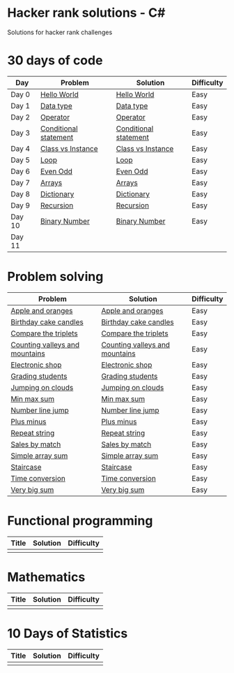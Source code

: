 # Hacker rank solutions - C#
Solutions for hacker rank challenges

# 30 days of code
Day | Problem | Solution | Difficulty |
| --- | ------- | -------- | ---------- |
| Day 0 | [Hello World](https://www.hackerrank.com/challenges/30-hello-world/problem) | [Hello World](https://github.com/frozenprakash/hacker-rank-solutions/blob/master/hacker-rank-solutions/ThirtyDaysOfCode/Day00_HelloWorld.cs) | Easy |
| Day 1 | [Data type](https://www.hackerrank.com/challenges/30-data-types/problem) | [Data type](https://github.com/frozenprakash/hacker-rank-solutions/blob/master/hacker-rank-solutions/ThirtyDaysOfCode/Day01_DataTypes.cs) | Easy |
| Day 2 | [Operator](https://www.hackerrank.com/challenges/30-operators/problem) | [Operator](https://github.com/frozenprakash/hacker-rank-solutions/blob/master/hacker-rank-solutions/ThirtyDaysOfCode/Day02_Operators.cs) | Easy |
| Day 3 | [Conditional statement](https://www.hackerrank.com/challenges/30-conditional-statements/problem) | [Conditional statement](https://github.com/frozenprakash/hacker-rank-solutions/blob/master/hacker-rank-solutions/ThirtyDaysOfCode/Day03_ConditionalStatement.cs) | Easy |
| Day 4 | [Class vs Instance](https://www.hackerrank.com/challenges/30-class-vs-instance/problem) | [Class vs Instance](https://github.com/frozenprakash/hacker-rank-solutions/blob/master/hacker-rank-solutions/ThirtyDaysOfCode/Day04_ClassVsInstance.cs) | Easy |
| Day 5 | [Loop](https://www.hackerrank.com/challenges/30-loops/problem) | [Loop](https://github.com/frozenprakash/hacker-rank-solutions/blob/master/hacker-rank-solutions/ThirtyDaysOfCode/Day05_Loops.cs) | Easy |
| Day 6 | [Even Odd](https://www.hackerrank.com/challenges/30-review-loop/problem) | [Even Odd](https://github.com/frozenprakash/hacker-rank-solutions/blob/master/hacker-rank-solutions/ThirtyDaysOfCode/Day06_EvenOdd.cs) | Easy |
| Day 7 | [Arrays](https://www.hackerrank.com/challenges/30-arrays/problem) | [Arrays](https://github.com/frozenprakash/hacker-rank-solutions/blob/master/hacker-rank-solutions/ThirtyDaysOfCode/Day07_Arrays.cs) | Easy |
| Day 8 | [Dictionary](https://www.hackerrank.com/challenges/30-dictionaries-and-maps/problem) | [Dictionary](https://github.com/frozenprakash/hacker-rank-solutions/blob/master/hacker-rank-solutions/ThirtyDaysOfCode/Day08_Dictionary.cs) | Easy |
| Day 9 | [Recursion](https://www.hackerrank.com/challenges/30-recursion/problem) | [Recursion](https://github.com/frozenprakash/hacker-rank-solutions/blob/master/hacker-rank-solutions/ThirtyDaysOfCode/Day09_Recursion.cs) | Easy |
| Day 10 | [Binary Number](https://www.hackerrank.com/challenges/30-binary-numbers/problem) | [Binary Number](https://github.com/frozenprakash/hacker-rank-solutions/blob/master/hacker-rank-solutions/ThirtyDaysOfCode/Day10_BinaryNumbers.cs) | Easy |
| Day 11 | | | |

# Problem solving

Problem | Solution | Difficulty |
| ------- | -------- | ---------- |
| [Apple and oranges](https://www.hackerrank.com/challenges/apple-and-orange/problem) | [Apple and oranges](https://github.com/frozenprakash/hacker-rank-solutions/blob/master/hacker-rank-solutions/ProblemSolving/AppleAndOrange.cs) | Easy |
| [Birthday cake candles](https://www.hackerrank.com/challenges/birthday-cake-candles/problem)| [Birthday cake candles](https://github.com/frozenprakash/hacker-rank-solutions/blob/master/hacker-rank-solutions/ProblemSolving/BirthdayCakeCandles.cs) | Easy |
| [Compare the triplets](https://www.hackerrank.com/challenges/compare-the-triplets/problem)| [Compare the triplets](https://github.com/frozenprakash/hacker-rank-solutions/blob/master/hacker-rank-solutions/ProblemSolving/CompareTheTriplets.cs) | Easy |
| [Counting valleys and mountains](https://www.hackerrank.com/challenges/counting-valleys/problem)| [Counting valleys and mountains](https://github.com/frozenprakash/hacker-rank-solutions/blob/master/hacker-rank-solutions/ProblemSolving/CountingValleysAndMountains.cs) | Easy |
| [Electronic shop](https://www.hackerrank.com/challenges/electronics-shop/problem)| [Electronic shop](https://github.com/frozenprakash/hacker-rank-solutions/blob/master/hacker-rank-solutions/ProblemSolving/ElectronicShop.cs) | Easy |
| [Grading students](https://www.hackerrank.com/challenges/grading/problem)| [Grading students](https://github.com/frozenprakash/hacker-rank-solutions/blob/master/hacker-rank-solutions/ProblemSolving/GradingStudents.cs) | Easy |
| [Jumping on clouds](https://www.hackerrank.com/challenges/jumping-on-the-clouds/problem)| [Jumping on clouds](https://github.com/frozenprakash/hacker-rank-solutions/blob/master/hacker-rank-solutions/ProblemSolving/JumpingOnCloud.cs) | Easy |
| [Min max sum](https://www.hackerrank.com/challenges/mini-max-sum/problem)| [Min max sum](https://github.com/frozenprakash/hacker-rank-solutions/blob/master/hacker-rank-solutions/ProblemSolving/MinMaxSum.cs) | Easy |
| [Number line jump](https://www.hackerrank.com/challenges/kangaroo/problem)| [Number line jump](https://github.com/frozenprakash/hacker-rank-solutions/blob/master/hacker-rank-solutions/ProblemSolving/NumberLineJump.cs) | Easy |
| [Plus minus](https://www.hackerrank.com/challenges/plus-minus/problem)| [Plus minus](https://github.com/frozenprakash/hacker-rank-solutions/blob/master/hacker-rank-solutions/ProblemSolving/PlusMinus.cs) | Easy |
| [Repeat string](https://www.hackerrank.com/challenges/repeated-string/problem)| [Repeat string](https://github.com/frozenprakash/hacker-rank-solutions/blob/master/hacker-rank-solutions/ProblemSolving/RepeatedString.cs) | Easy |
| [Sales by match](https://www.hackerrank.com/challenges/sock-merchant/problem)| [Sales by match](https://github.com/frozenprakash/hacker-rank-solutions/blob/master/hacker-rank-solutions/ProblemSolving/SalesByMatch.cs) | Easy |
| [Simple array sum](https://www.hackerrank.com/challenges/simple-array-sum/problem)| [Simple array sum](https://github.com/frozenprakash/hacker-rank-solutions/blob/master/hacker-rank-solutions/ProblemSolving/SimpleArraySum.cs) | Easy |
| [Staircase](https://www.hackerrank.com/challenges/staircase/problem)| [Staircase](https://github.com/frozenprakash/hacker-rank-solutions/blob/master/hacker-rank-solutions/ProblemSolving/Staircase.cs) | Easy |
| [Time conversion](https://www.hackerrank.com/challenges/time-conversion/problem)| [Time conversion](https://github.com/frozenprakash/hacker-rank-solutions/blob/master/hacker-rank-solutions/ProblemSolving/TimeConversion.cs) | Easy |
| [Very big sum](https://www.hackerrank.com/challenges/a-very-big-sum/problem)| [Very big sum](https://github.com/frozenprakash/hacker-rank-solutions/blob/master/hacker-rank-solutions/ProblemSolving/VeryBigSum.cs) | Easy |

# Functional programming

Title | Solution | Difficulty |
|-----| -------- | ---------- |
| | | |

# Mathematics

Title | Solution | Difficulty |
|-----| -------- | ---------- |
| | | |

# 10 Days of Statistics

Title | Solution | Difficulty |
|-----| -------- | ---------- |
| | | |
